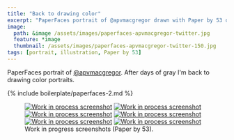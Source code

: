 ```yaml
---
title: "Back to drawing color"
excerpt: "PaperFaces portrait of @apvmacgregor drawn with Paper by 53 on an iPad."
image: 
  path: &image /assets/images/paperfaces-apvmacgregor-twitter.jpg 
  feature: *image
  thumbnail: /assets/images/paperfaces-apvmacgregor-twitter-150.jpg
tags: [portrait, illustration, Paper by 53]
---
```


PaperFaces portrait of [@apvmacgregor](http://twitter.com/apvmacgregor). After days of gray I'm back to drawing color portraits.

{% include boilerplate/paperfaces-2.md %}

<figure class="half">
	<a href="/assets/images/paperfaces-apvmacgregor-process-1-lg.jpg"><img src="/assets/images/paperfaces-apvmacgregor-process-1-600.jpg" alt="Work in process screenshot"></a>
	<a href="/assets/images/paperfaces-apvmacgregor-process-2-lg.jpg"><img src="/assets/images/paperfaces-apvmacgregor-process-2-600.jpg" alt="Work in process screenshot"></a>
	<a href="/assets/images/paperfaces-apvmacgregor-process-3-lg.jpg"><img src="/assets/images/paperfaces-apvmacgregor-process-3-600.jpg" alt="Work in process screenshot"></a>
	<a href="/assets/images/paperfaces-apvmacgregor-process-4-lg.jpg"><img src="/assets/images/paperfaces-apvmacgregor-process-4-600.jpg" alt="Work in process screenshot"></a>
	<a href="/assets/images/paperfaces-apvmacgregor-process-5-lg.jpg"><img src="/assets/images/paperfaces-apvmacgregor-process-5-600.jpg" alt="Work in process screenshot"></a>
	<a href="/assets/images/paperfaces-apvmacgregor-process-6-lg.jpg"><img src="/assets/images/paperfaces-apvmacgregor-process-6-600.jpg" alt="Work in process screenshot"></a>
	<figcaption>Work in progress screenshots (Paper by 53).</figcaption>
</figure>
